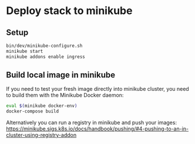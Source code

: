 # Deploy stack to minikube

## Setup

```bash
bin/dev/minikube-configure.sh
minikube start
minikube addons enable ingress
```

## Build local image in minikube

If you need to test your fresh image directly into minikube cluster, you need to build them
with the Minikube Docker daemon:

```bash
eval $(minikube docker-env)
docker-compose build
```

Alternatively you can run a registry in minikube and push your images:
https://minikube.sigs.k8s.io/docs/handbook/pushing/#4-pushing-to-an-in-cluster-using-registry-addon
